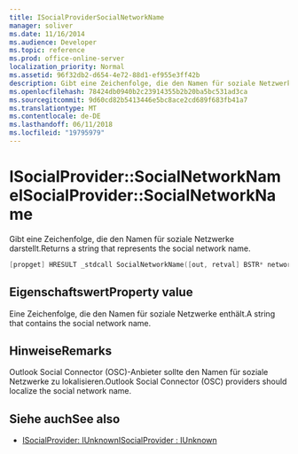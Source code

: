 ```yaml
---
title: ISocialProviderSocialNetworkName
manager: soliver
ms.date: 11/16/2014
ms.audience: Developer
ms.topic: reference
ms.prod: office-online-server
localization_priority: Normal
ms.assetid: 96f32db2-d654-4e72-88d1-ef955e3ff42b
description: Gibt eine Zeichenfolge, die den Namen für soziale Netzwerke darstellt.
ms.openlocfilehash: 78424db0940b2c23914355b2b20ba5bc531ad3ca
ms.sourcegitcommit: 9d60cd82b5413446e5bc8ace2cd689f683fb41a7
ms.translationtype: MT
ms.contentlocale: de-DE
ms.lasthandoff: 06/11/2018
ms.locfileid: "19795979"
---
```

# <a name="isocialprovidersocialnetworkname"></a><span data-ttu-id="95a53-103">ISocialProvider::SocialNetworkName</span><span class="sxs-lookup"><span data-stu-id="95a53-103">ISocialProvider::SocialNetworkName</span></span>

<span data-ttu-id="95a53-104">Gibt eine Zeichenfolge, die den Namen für soziale Netzwerke darstellt.</span><span class="sxs-lookup"><span data-stu-id="95a53-104">Returns a string that represents the social network name.</span></span> 
  
```cpp
[propget] HRESULT _stdcall SocialNetworkName([out, retval] BSTR* networkName);
```

## <a name="property-value"></a><span data-ttu-id="95a53-105">Eigenschaftswert</span><span class="sxs-lookup"><span data-stu-id="95a53-105">Property value</span></span>

<span data-ttu-id="95a53-106">Eine Zeichenfolge, die den Namen für soziale Netzwerke enthält.</span><span class="sxs-lookup"><span data-stu-id="95a53-106">A string that contains the social network name.</span></span>
  
## <a name="remarks"></a><span data-ttu-id="95a53-107">Hinweise</span><span class="sxs-lookup"><span data-stu-id="95a53-107">Remarks</span></span>

<span data-ttu-id="95a53-108">Outlook Social Connector (OSC)-Anbieter sollte den Namen für soziale Netzwerke zu lokalisieren.</span><span class="sxs-lookup"><span data-stu-id="95a53-108">Outlook Social Connector (OSC) providers should localize the social network name.</span></span>
  
## <a name="see-also"></a><span data-ttu-id="95a53-109">Siehe auch</span><span class="sxs-lookup"><span data-stu-id="95a53-109">See also</span></span>

- [<span data-ttu-id="95a53-110">ISocialProvider: IUnknown</span><span class="sxs-lookup"><span data-stu-id="95a53-110">ISocialProvider : IUnknown</span></span>](isocialprovideriunknown.md)

